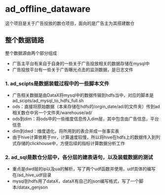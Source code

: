 # ad_offline_dataware
这个项目是关于广告投放的数仓项目，面向的是广告主为其搭建数仓
## 整个数据链路
整个数据源由两个部分组成
- 广告主平台有来自于自身的一些关于广告投放相关的数据存储在mysql中
- 广告投放平台有一些关于广告曝光点击的监测数据，是日志文件
### 1. ad_scipts是数据装载过程中的一些脚本文件
- 广告相关数据是由DataX将mysql中的数据传输到hdfs当中，对应的脚本是ad_scipts/ad_mysql_to_hdfs_full.sh
- ods：直接将原始数据（本来存储在hdfs的/orgin_date/ad/的文件夹）传到ad相关数仓中另一个文件夹/warehouse/ad/
- ods到dim：将ods中的一些维度信息传入dim层，其中包含由广告信息，平台信息
- dim到dwd：维度退化，将所用到的表合并成一张事实表
- 由于hive计算依赖于mr，计算速度较慢，所以将hive在hdfs上的数据传入到列式存储的clickhouse中，方便后续的指标计算数据分析工作
### 2. ad_sql是数仓分层中，各分层的建表语句，以及装载数据的测试
- 重点是dwd层的ip以及ua的解析，写了两个udf函数并使用，udf具体的编写在/ad_hive_udf目录
- mysql到hdfs用了dataX，dataX有自己的json编写格式，写了一个脚本/datax_genjson
